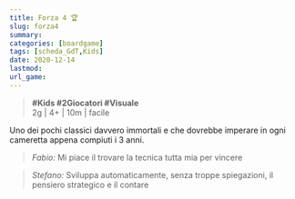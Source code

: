 ```yaml
---
title: Forza 4 🏆
slug: forza4
summary: 
categories: [boardgame]
tags: [scheda_GdT,Kids]
date: 2020-12-14
lastmod: 
url_game: 
---
```

> **#Kids #2Giocatori #Visuale**  
> 2g | 4+ | 10m | facile  

Uno dei pochi classici davvero immortali e che dovrebbe imperare in ogni cameretta appena compiuti i 3 anni.

> *Fabio:*
> Mi piace il trovare la tecnica tutta mia per vincere

> *Stefano:*
> Sviluppa automaticamente, senza troppe spiegazioni, il pensiero strategico e il contare

